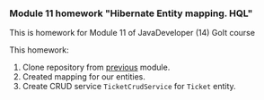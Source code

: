 ### Module 11 homework "Hibernate Entity mapping. HQL"

This is homework for Module 11 of JavaDeveloper (14) GoIt course

This homework:
1. Clone repository from [previous](https://github.com/KostiantynOparnykov/JavaDev_HW10_Hibernate) module. 
2. Created mapping for our entities.   
3. Create CRUD service `TicketCrudService` for `Ticket` entity.
